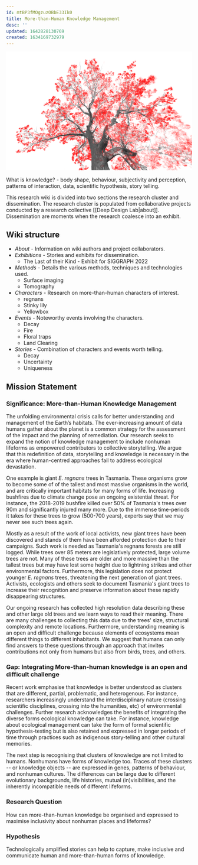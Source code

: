 ```yaml
---
id: mtBP3fMOgzuzOBbE33Ik0
title: More-than-Human Knowledge Management
desc: ''
updated: 1642828130769
created: 1634169732979
---
```

![](/assets/images/2022-01-22-00-51-53.png)

What is knowledge? - body shape, behaviour, subjectivity and perception, patterns of interaction, data, scientific hypothesis, story telling.

This research wiki is divided into two sections the research cluster and dissemination. The research cluster is populated from collaborative projects conducted by a research collective [[Deep Design Lab|about]]. Dissemination are moments when the research coalesce into an exhibit.

## Wiki structure

- _About_ - Information on wiki authors and project collaborators.
- _Exhibitions_ - Stories and exhibits for dissemination.
  - The Last of their Kind - Exhibit for SIGGRAPH 2022
- _Methods_ - Details the various methods, techniques and technologies used.
  - Surface imaging
  - Tomography
- _Characters_ - Research on more-than-human characters of interest.
  - regnans
  - Stinky lily
  - Yellowbox
- _Events_ - Noteworthy events involving the characters.
  - Decay
  - Fire
  - Floral traps
  - Land Clearing
- _Stories_ - Combination of characters and events worth telling.
  - Decay
  - Uncertainty
  - Uniqueness

## Mission Statement

### Significance: More-than-Human Knowledge Management

The unfolding environmental crisis calls for better understanding and management of the Earth’s habitats. The ever-increasing amount of data humans gather about the planet is a common strategy for the assessment of the impact and the planning of remediation. Our research seeks to expand the notion of knowledge management to include nonhuman lifeforms as empowered contributors to collective storytelling. We argue that this redefinition of data, storytelling and knowledge is necessary in the era where human-centred approaches fail to address ecological devastation.

One example is giant *E. regnans* trees in Tasmania. These organisms grow to become some of of the tallest and most massive organisms in the world, and are critically important habitats for many forms of life. Increasing bushfires due to climate change pose an ongoing existential threat. For instance, the 2018-2019 bushfire killed over 50% of Tasmania's trees over 90m and significantly injured many more. Due to the immense time-periods it takes for these trees to grow (500-700 years), experts say that we may never see such trees again.

Mostly as a result of the work of local activists, new giant trees have been discovered and stands of them have been afforded protection due to their campaigns. Such work is needed as Tasmania's regnans forests are still logged. While trees over 85 meters are legislatively protected, large volume trees are not. Many of these trees are older and more massive than the tallest trees but may have lost some height due to lightning strikes and other environmental factors. Furthermore, this legislation does not protect younger *E. regnans* trees, threatening the next generation of giant trees. Activists, ecologists and others seek to document Tasmania's giant trees to increase their recognition and preserve information about these rapidly disappearing structures.

Our ongoing research has collected high resolution data describing these and other large old trees and we learn ways to read their meaning. There are many challenges to collecting this data  due to the trees' size, structural complexity and remote locations. Furthermore, understanding meaning is an open and difficult challenge because elements of ecosystems mean different things to different inhabitants. We suggest that humans can only find answers to these questions through an approach that invites contributions not only from humans but also from birds, trees, and others.

### Gap: Integrating More-than-human knowledge is an open and difficult challenge

Recent work emphasise that knowledge is better understood as clusters that are different, partial, problematic, and heterogenous. For instance, researchers increasingly understand the interdisciplinary nature (crossing scientific disciplines, crossing into the humanities, etc) of environmental challenges. Further research acknowledges the benefits of integrating the diverse forms ecological knowledge can take. For instance, knowledge about ecological management can take the form of formal scientific hypothesis-testing but is also retained and expressed in longer periods of time through practices such as indigenous story-telling and other cultural memories.

The next step is recognising that  clusters of knowledge are not limited to humans. Nonhumans have forms of knowledge too. Traces of these clusters -- or knowledge objects -- are expressed in genes, patterns of behaviour, and nonhuman cultures. The differences can be large due to different evolutionary backgrounds, life histories, mutual (in)visibilities, and the inherently incompatible needs of different lifeforms.

### Research Question

How can more-than-human knowledge be organised and expressed to maximise inclusivity about nonhuman places and lifeforms?

### Hypothesis

Technologically amplified stories can help to capture, make inclusive and communicate human and more-than-human forms of knowledge.
